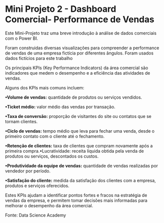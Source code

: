 # Mini Projeto 2 - Dashboard Comercial- Performance de Vendas

Este Mini-Projeto traz  uma breve introdução à análise de dados comerciais com o Power BI. 

Foram construidas diversas visualizações para compreender a performance de vendas de uma empresa fictícia por diferentes ângulos. Foram usados dados fictícios para este trabalho

Os principais KPIs (Key Performance Indicators) da área comercial são indicadores que medem o desempenho e a eficiência das atividades de vendas. 

Alguns dos KPIs mais comuns incluem:

**•Volume de vendas:** quantidade de produtos ou serviços vendidos.

**•Ticket médio:** valor médio das vendas por transação.

**•Taxa  de  conversão:** proporção  de  visitantes  do  site  ou  contatos  que  se  tornam clientes.

**•Ciclo  de  vendas:** tempo médio que leva para fechar uma venda, desde o primeiro contato com o cliente até o fechamento.

**•Retenção  de  clientes:**  taxa  de  clientes  que  compram  novamente  após  a  primeira compra.•Lucratividade: receita líquida obtida pela venda de produtos ou serviços, descontados os custos.

**•Produtividade da equipe de vendas:** quantidade de vendas realizadas por vendedor por período.

**•Satisfação do cliente:** medida da satisfação dos clientes com a empresa, produtos e serviços oferecidos.

Estes KPIs ajudam a identificar pontos fortes e fracos na estratégia de vendas da empresa, e permitem tomar decisões mais informadas para melhorar o desempenho da área comercial.

Fonte: Data Science Academy

